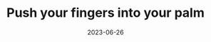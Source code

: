 ---
title: Push your fingers into your palm
cc-type: reality-check
date: 2023-06-26
tags:
  - Reality Check
  - Hand
  - Lucid Dreaming
---